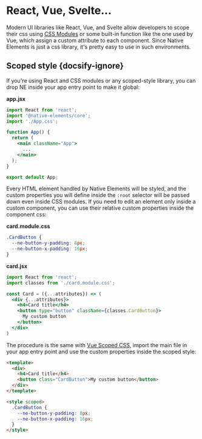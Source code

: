 # React, Vue, Svelte...

Modern UI libraries like React, Vue, and Svelte allow developers to scope their css using [CSS Modules](https://github.com/css-modules/css-modules) or some built-in function like the one used by Vue, which assign a custom attribute to each component. Since Native Elements is just a css library, it's pretty easy to use in such environments.

## Scoped style {docsify-ignore}

If you're using React and CSS modules or any scoped-style library, you can drop NE inside your app entry point to make it global:

**app.jsx**

```jsx
import React from 'react';
import '@native-elements/core';
import './App.css';

function App() {
  return (
    <main className="App">
      ...
    </main>
  );
}

export default App;
```

Every HTML element handled by Native Elements will be styled, and the custom properties you will define inside the `:root` selector will be passed down even inside CSS modules. If you need to edit an element only inside a custom component, you can use their relative custom properties inside the component css:

**card.module.css**

```css
.CardButton {
  --ne-button-y-padding: 8px;
  --ne-button-x-padding: 16px;
}
```

**card.jsx**

```jsx
import React from 'react';
import classes from './card.module.css';

const Card = ({...attributes}) => (
  <div {...attributes}>
    <h4>Card title</h4>
    <button type="button" className={classes.CardButton}>
      My custom button
    </button>
  </div>
)
```

The procedure is the same with [Vue Scoped CSS](https://vuejs.org/v2/guide/comparison.html#Component-Scoped-CSS), import the main file in your app entry point and use the custom properties inside the scoped style:

```html
<template>
  <div>
    <h4>Card title</h4>
    <button class="CardButton">My custom button</button>
  </div>
</template>

<style scoped>
  .CardButton {
    --ne-button-y-padding: 8px;
    --ne-button-x-padding: 16px;
  }
</style>
```
